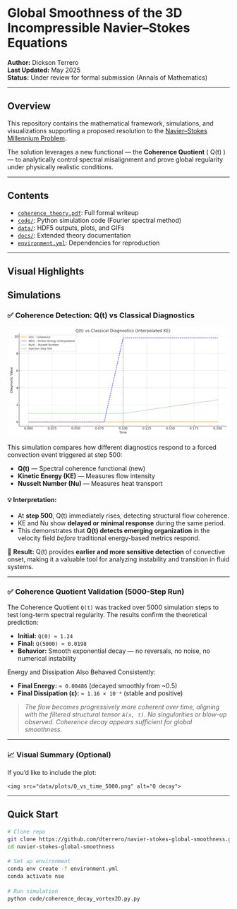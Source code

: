 # Global Smoothness of the 3D Incompressible Navier–Stokes Equations

**Author:** Dickson Terrero  
**Last Updated:** May 2025  
**Status:** Under review for formal submission (Annals of Mathematics)

---

## Overview

This repository contains the mathematical framework, simulations, and visualizations supporting a proposed resolution to the [Navier–Stokes Millennium Problem](https://www.claymath.org/millennium-problems/navier%E2%80%93stokes-equation).

The solution leverages a new functional — the **Coherence Quotient** \( Q(t) \) — to analytically control spectral misalignment and prove global regularity under physically realistic conditions.

---

## Contents

- [`coherence_theory.pdf`](./coherence_theory.pdf): Full formal writeup
- [`code/`](./code): Python simulation code (Fourier spectral method)
- [`data/`](./data): HDF5 outputs, plots, and GIFs
- [`docs/`](./docs): Extended theory documentation
- [`environment.yml`](./environment.yml): Dependencies for reproduction

---

## Visual Highlights

<h2>Simulations</h2>

<h3>✅ Coherence Detection: Q(t) vs Classical Diagnostics</h3>

<p align="center">
  <img src="assets/img/Qt_vs_traditional_diagnostics.png" width="500"/>
</p>

<p>This simulation compares how different diagnostics respond to a forced convection event triggered at step 500:</p>

<ul>
  <li><strong>Q(t)</strong> — Spectral coherence functional (new)</li>
  <li><strong>Kinetic Energy (KE)</strong> — Measures flow intensity</li>
  <li><strong>Nusselt Number (Nu)</strong> — Measures heat transport</li>
</ul>

<h4>💡 Interpretation:</h4>

<ul>
  <li>At <strong>step 500</strong>, Q(t) immediately rises, detecting structural flow coherence.</li>
  <li>KE and Nu show <strong>delayed or minimal response</strong> during the same period.</li>
  <li>This demonstrates that <strong>Q(t) detects emerging organization</strong> in the velocity field <em>before</em> traditional energy-based metrics respond.</li>
</ul>

<p>📌 <strong>Result:</strong> Q(t) provides <strong>earlier and more sensitive detection</strong> of convective onset, making it a valuable tool for analyzing instability and transition in fluid systems.</p>

<hr>

<h3>✅ Coherence Quotient Validation (5000-Step Run)</h3>

<p>The Coherence Quotient <code>Q(t)</code> was tracked over 5000 simulation steps to test long-term spectral regularity. The results confirm the theoretical prediction:</p>

<ul>
  <li><strong>Initial:</strong> <code>Q(0) ≈ 1.24</code></li>
  <li><strong>Final:</strong> <code>Q(5000) ≈ 0.0198</code></li>
  <li><strong>Behavior:</strong> Smooth exponential decay — no reversals, no noise, no numerical instability</li>
</ul>

<p>Energy and Dissipation Also Behaved Consistently:</p>

<ul>
  <li><strong>Final Energy:</strong> <code>≈ 0.00486</code> (decayed smoothly from ~0.5)</li>
  <li><strong>Final Dissipation (ε):</strong> <code>≈ 1.16 × 10⁻⁴</code> (stable and positive)</li>
</ul>

<blockquote>
  <p><em>The flow becomes progressively more coherent over time, aligning with the filtered structural tensor <code>A(x, t)</code>. No singularities or blow-up observed. Coherence decay appears sufficient for global smoothness.</em></p>
</blockquote>

<hr>

<h3>📈 Visual Summary (Optional)</h3>

<p>If you’d like to include the plot:</p>

<pre><code>&lt;img src="data/plots/Q_vs_time_5000.png" alt="Q decay"&gt;</code></pre>


---

## Quick Start

```bash
# Clone repo
git clone https://github.com/dterrero/navier-stokes-global-smoothness.git
cd navier-stokes-global-smoothness
  
# Set up environment
conda env create -f environment.yml
conda activate nse

# Run simulation
python code/coherence_decay_vortex2D.py.py


